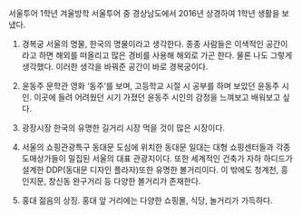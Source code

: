 서울투어 
1학년 겨울방학 서울투어 중
경상남도에서 2016년 상경하여 1학년 생활을 보냈다.

1. 경복궁
서울의 명물, 한국의 명물이라고 생각한다. 종종 사람들은 이색적인 공간이라고 하면 해외를 떠올리고 많은 경비를 사용해 해외로 가곤 한다. 물론 나도 그렇게 생각했다. 이러한 생각을 바꿔준 공간이 바로 경복궁이다.

2. 윤동주 문학관
영화 ‘동주’를 보며, 고등학교 시절 시 공부를 하며 보았던 윤동주 시인. 이곳에 들려 어려웠던 시기 가졌던 윤동주 시인의 감정을 느껴보고 배워보고 싶다.

3. 광장시장
한국의 유명한 길거리 시장 먹을 것이 많은 시장이다.


4. 서울의 쇼핑관광특구 동대문
도심에 위치한 동대문 일대는 대형 쇼핑센터들과 각종 도매상가들이 밀집된 서울의 대표 관광지이다.
또한 세계적인 건축가 자하 하디드가 설계한 DDP(동대문 디자인 플라자)또한 유명한 볼거리이다.
이 밖에도 청계천, 흥인지문, 창신동 완구거리 등 다양한 볼거리가 존재한다.

5. 홍대
젊음의 상징. 홍대 앞 거리에는 다양한 쇼핑몰, 식당, 놀거리가 가득하다.

